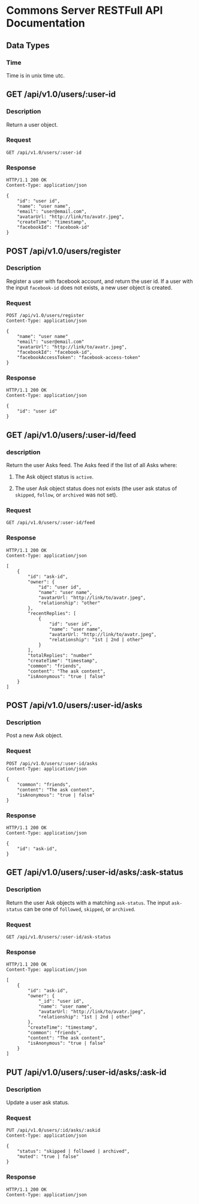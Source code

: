 # Commons Server RESTFull API Documentation

## Data Types
### Time
Time is in unix time utc. 

## GET /api/v1.0/users/:user-id
### Description
Return a user object.

### Request
    GET /api/v1.0/users/:user-id

### Response
    HTTP/1.1 200 OK
    Content-Type: application/json
    
    {
        "id": "user id",
        "name": "user name",
        "email": "user@email.com",
        "avatarUrl: "http://link/to/avatr.jpeg",
        "createTime": "timestamp",
        "facebookId": "facebook-id"
    }
    
## POST /api/v1.0/users/register
### Description
Register a user with facebook account, and return the user id.
If a user with the input ```facebook-id``` does not exists, a new user object is created.

### Request
    POST /api/v1.0/users/register
    Content-Type: application/json
    
    {
        "name": "user name"
        "email": "user@email.com"
        "avatarUrl": "http://link/to/avatr.jpeg",
        "facebookId": "facebook-id",
        "facebookAccessToken": "facebook-access-token"
    }

### Response
    HTTP/1.1 200 OK
    Content-Type: application/json
    
    {
        "id": "user id"
    }

## GET /api/v1.0/users/:user-id/feed
### description
Return the user Asks feed.
The Asks feed if the list of all Asks where:

1. The Ask object status is ```active```.

2. The user Ask object status does not exists (the user ask status of ```skipped```, ```follow```, or ```archived``` was not set). 

### Request
    GET /api/v1.0/users/:user-id/feed

### Response
    HTTP/1.1 200 OK
    Content-Type: application/json
    
    [
        {
            "id": "ask-id",
            "owner": {
                "id": "user id",
                "name": "user name",
                "avatarUrl: "http://link/to/avatr.jpeg",
                "relationship": "other"
            },
            "recentReplies": [
                {
                    "id": "user id",
                    "name": "user name",
                    "avatarUrl: "http://link/to/avatr.jpeg",
                    "relationship": "1st | 2nd | other"
                }
            ],
            "totalReplies": "number"
            "createTime": "timestamp",
            "common": "friends",
            "content": "The ask content",
            "isAnonymous": "true | false"
        }
    ]
    
## POST /api/v1.0/users/:user-id/asks

### Description
Post a new Ask object.

### Request
    POST /api/v1.0/users/:user-id/asks
    Content-Type: application/json
    
    { 
        "common": "friends",
        "content": "The ask content",
        "isAnonymous": "true | false"
    }

### Response
    HTTP/1.1 200 OK
    Content-Type: application/json
    
    {
        "id": "ask-id",
    }


## GET /api/v1.0/users/:user-id/asks/:ask-status
### Description
Return the user Ask objects with a matching ```ask-status```.
The input ```ask-status``` can be one of ```followed```, ```skipped```, or ```archived```.

### Request
    GET /api/v1.0/users/:user-id/ask-status

### Response
    HTTP/1.1 200 OK
    Content-Type: application/json
    
    [
        {
            "id": "ask-id",
            "owner": {
                "_id": "user id",
                "name": "user name",
                "avatarUrl: "http://link/to/avatr.jpeg",
                "relationship": "1st | 2nd | other"
            },
            "createTime": "timestamp",
            "common": "friends",
            "content": "The ask content",
            "isAnonymous": "true | false"
        }
    ]
    
## PUT /api/v1.0/users/:user-id/asks/:ask-id

### Description
Update a user ask status.

### Request
    PUT /api/v1.0/users/:id/asks/:askid
    Content-Type: application/json
    
    {
        "status": "skipped | followed | archived",
        "muted": "true | false"
    }

### Response
    HTTP/1.1 200 OK
    Content-Type: application/json
    
    
